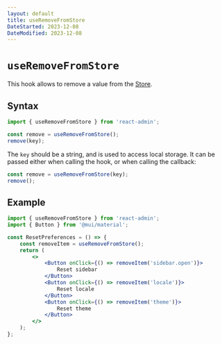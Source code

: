 ```yaml
---
layout: default
title: useRemoveFromStore
DateStarted: 2023-12-08
DateModified: 2023-12-08
---
```


# `useRemoveFromStore`

This hook allows to remove a value from the [Store](./Store.md). 

## Syntax

```jsx
import { useRemoveFromStore } from 'react-admin';

const remove = useRemoveFromStore();
remove(key);
```

The `key` should be a string, and is used to access local storage. It can be passed either when calling the hook, or when calling the callback:

```jsx
const remove = useRemoveFromStore(key);
remove();
```

## Example

```jsx
import { useRemoveFromStore } from 'react-admin';
import { Button } from '@mui/material';

const ResetPreferences = () => {
    const removeItem = useRemoveFromStore();
    return (
        <>
            <Button onClick={() => removeItem('sidebar.open')}>
                Reset sidebar
            </Button>
            <Button onClick={() => removeItem('locale')}>
                Reset locale
            </Button>
            <Button onClick={() => removeItem('theme')}>
                Reset theme
            </Button>
        </>
    );
};
```

